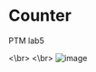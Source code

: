 # Counter

PTM lab5


<\br>
<\br>
![image](https://user-images.githubusercontent.com/68146740/180729258-779cdee2-bdf1-4476-960a-2665b5c1bf71.png)
